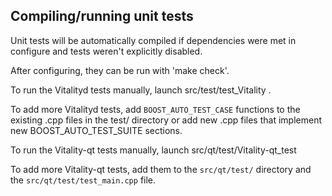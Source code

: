 Compiling/running unit tests
------------------------------------

Unit tests will be automatically compiled if dependencies were met in configure
and tests weren't explicitly disabled.

After configuring, they can be run with 'make check'.

To run the Vitalityd tests manually, launch src/test/test_Vitality .

To add more Vitalityd tests, add `BOOST_AUTO_TEST_CASE` functions to the existing
.cpp files in the test/ directory or add new .cpp files that
implement new BOOST_AUTO_TEST_SUITE sections.

To run the Vitality-qt tests manually, launch src/qt/test/Vitality-qt_test

To add more Vitality-qt tests, add them to the `src/qt/test/` directory and
the `src/qt/test/test_main.cpp` file.
